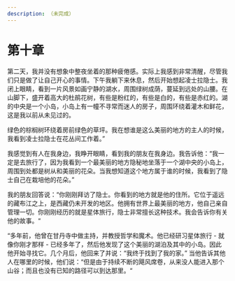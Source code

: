 ```yaml
---
description: （未完成）
---
```


# 第十章

第二天，我并没有想象中整夜坐着的那种疲倦感。实际上我感到非常清醒，尽管我们只是做了让自己开心的事情。下午我躺下来休息，然后开始想起凌士拉隐士。我闭上眼睛，看到一片风景如画宁静的湖水，周围绿树成荫，蔓延到远处的山腰。在山脚下，盛开着高大的杜鹃花树，有些是粉红的，有些是白的，有些是赤红的。湖的中央是一个小岛，小岛上有一幢不寻常而迷人的房子，周围环绕着灌木和鲜花，这是我以前从未见过的。 

绿色的棕榈树环绕着房前绿色的草坪。我在想谁是这么美丽的地方的主人的时候，我看到凌士拉隐士在花丛间工作着。” 

我感觉到有人在我身边，我睁开眼睛，看到我的朋友在我身边。我告诉他：“我一定是去旅行了，因为我看到一个最美丽的地方隐秘地坐落于一个湖中央的小岛上，周围到处都是树从和美丽的花朵。当我想知道这个地方属于谁的时候，我看到了隐士自己在栽培他的花朵。” 

我的朋友回答说：“你刚刚拜访了隐士。你看到的地方就是他的住所。它位于遥远的藏布江之上，是西藏仍未开发的地区。他拥有世界上最美丽的地方，他自己亲自管理一切。你刚刚经历的就是星体旅行，隐士非常擅长这种技术。我会告诉你有关他的故事。“ 

“多年前，他曾在甘丹寺中做主持，并教授哲学和魔术。他已经研习星体旅行 - 就像你刚才那样 - 已经多年了，然后他发现了这个美丽的湖泊及其中的小岛。因此他开始寻找它。几个月后，他回来了并说：“我终于找到了我的家。” 当他告诉其他人在哪里的时候，他们说：“但是由于持续不断的飓风席卷，从来没人能进入那个山谷；而且也没有已知的路径可以到达那里。“



